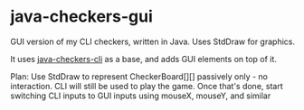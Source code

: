 # java-checkers-gui
GUI version of my CLI checkers, written in Java. Uses StdDraw for graphics.

It uses [java-checkers-cli](https://github.com/RealKGB/java-checkers-cli) as a base, and adds GUI elements on top of it.

Plan:
Use StdDraw to represent CheckerBoard[][] passively only - no interaction. CLI will still be used to play the game.
Once that's done, start switching CLI inputs to GUI inputs using mouseX, mouseY, and similar
